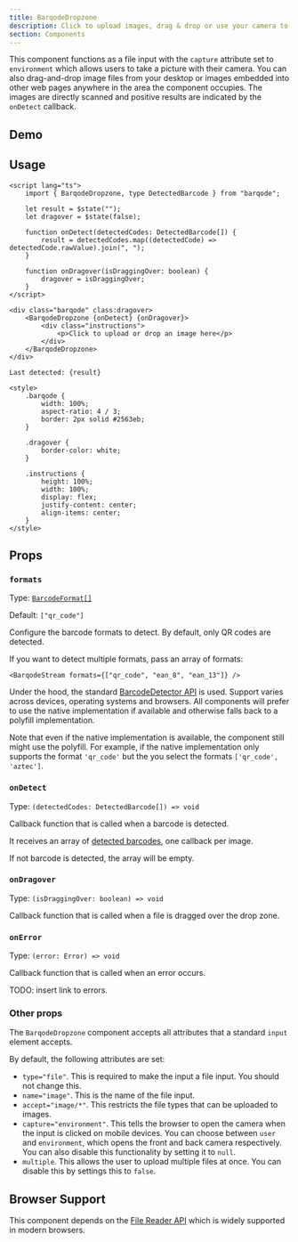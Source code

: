 ```yaml
---
title: BarqodeDropzone
description: Click to upload images, drag & drop or use your camera to scan.
section: Components
---
```


<script>
  import Demo from '$lib/components/demos/barqode-dropzone.svelte';
</script>

This component functions as a file input with the `capture` attribute set to `environment` which allows users to take a picture with their camera. You can also drag-and-drop image files from your desktop or images embedded into other web pages anywhere in the area the component occupies. The images are directly scanned and positive results are indicated by the `onDetect` callback.

## Demo

<Demo />

## Usage

```svelte
<script lang="ts">
	import { BarqodeDropzone, type DetectedBarcode } from "barqode";

	let result = $state("");
	let dragover = $state(false);

	function onDetect(detectedCodes: DetectedBarcode[]) {
		result = detectedCodes.map((detectedCode) => detectedCode.rawValue).join(", ");
	}

	function onDragover(isDraggingOver: boolean) {
		dragover = isDraggingOver;
	}
</script>

<div class="barqode" class:dragover>
	<BarqodeDropzone {onDetect} {onDragover}>
		<div class="instructions">
			<p>Click to upload or drop an image here</p>
		</div>
	</BarqodeDropzone>
</div>

Last detected: {result}

<style>
	.barqode {
		width: 100%;
		aspect-ratio: 4 / 3;
		border: 2px solid #2563eb;
	}

	.dragover {
		border-color: white;
	}

	.instructions {
		height: 100%;
		width: 100%;
		display: flex;
		justify-content: center;
		align-items: center;
	}
</style>
```

## Props

### `formats`

Type: [`BarcodeFormat[]`](https://github.com/Sec-ant/barcode-detector?tab=readme-ov-file#barcode-detector)

Default: `["qr_code"]`

Configure the barcode formats to detect. By default, only QR codes are detected.

If you want to detect multiple formats, pass an array of formats:

```svelte
<BarqodeStream formats={["qr_code", "ean_8", "ean_13"]} />
```

Under the hood, the standard [BarcodeDetector API](https://developer.mozilla.org/en-US/docs/Web/API/BarcodeDetector) is used. Support varies across devices, operating systems and browsers. All components will prefer to use the native implementation if available and otherwise falls back to a polyfill implementation.

Note that even if the native implementation is available, the component still might use the polyfill. For example, if the native implementation only supports the format `'qr_code'` but the you select the formats `['qr_code', 'aztec']`.

### `onDetect`

Type: `(detectedCodes: DetectedBarcode[]) => void`

Callback function that is called when a barcode is detected.

It receives an array of [detected barcodes](https://developer.mozilla.org/en-US/docs/Web/API/BarcodeDetector/detect#return_value), one callback per image.

If not barcode is detected, the array will be empty.

### `onDragover`

Type: `(isDraggingOver: boolean) => void`

Callback function that is called when a file is dragged over the drop zone.

### `onError`

Type: `(error: Error) => void`

Callback function that is called when an error occurs.

TODO: insert link to errors.

### Other props

The `BarqodeDropzone` component accepts all attributes that a standard `input` element accepts.

By default, the following attributes are set:

- `type="file"`. This is required to make the input a file input. You should not change this.
- `name="image"`. This is the name of the file input.
- `accept="image/*"`. This restricts the file types that can be uploaded to images.
- `capture="environment"`. This tells the browser to open the camera when the input is clicked on mobile devices. You can choose between `user` and `environment`, which opens the front and back camera respectively. You can also disable this functionality by setting it to `null`.
- `multiple`. This allows the user to upload multiple files at once. You can disable this by settings this to `false`.

## Browser Support

This component depends on the [File Reader API](https://developer.mozilla.org/en-US/docs/Web/API/FileReader) which is widely supported in modern browsers.
